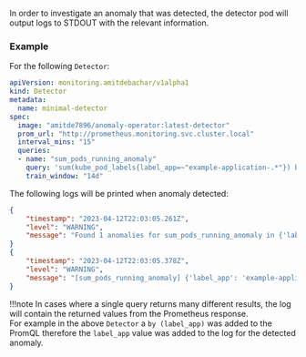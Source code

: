 In order to investigate an anomaly that was detected, the detector pod will output logs to STDOUT with the relevant information.

### Example
For the following `Detector`:
```yaml
apiVersion: monitoring.amitdebachar/v1alpha1
kind: Detector
metadata:
  name: minimal-detector
spec:
  image: "amitde7896/anomaly-operator:latest-detector"
  prom_url: "http://prometheus.monitoring.svc.cluster.local"
  interval_mins: "15"
  queries:
  - name: "sum_pods_running_anomaly"
    query: 'sum(kube_pod_labels{label_app=~"example-application-.*"}) by (label_app) > 1'
    train_window: "14d"
```
The following logs will be printed when anomaly detected:
```json
{
    "timestamp": "2023-04-12T22:03:05.261Z",
    "level": "WARNING",
    "message": "Found 1 anomalies for sum_pods_running_anomaly in {'label_app': 'example-application-b'}"
}
{
    "timestamp": "2023-04-12T22:03:05.378Z",
    "level": "WARNING",
    "message": "[sum_pods_running_anomaly] {'label_app': 'example-application-b'} time: 2023-04-12 21:41:51 value: 12"
}
```

!!!note
    In cases where a single query returns many different results, the log will contain the returned values from the Prometheus response.<br/>
    For example in the above `Detector` a `by (label_app)` was added to the PromQL therefore the `label_app` value was added to the log for the detected anomaly.<br/>
